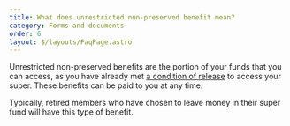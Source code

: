 ```yaml
---
title: What does unrestricted non-preserved benefit mean?
category: Forms and documents
order: 6
layout: $/layouts/FaqPage.astro
---
```

Unrestricted non-preserved benefits are the portion of your funds that you can access, as you have already met [a condition of release](https://www.futuresuper.com.au/faqs/what-is-a-condition-of-release) to access your super. These benefits can be paid to you at any time. 

Typically, retired members who have chosen to leave money in their super fund will have this type of benefit.